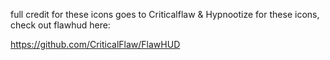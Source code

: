 full credit for these icons goes to Criticalflaw & Hypnootize for these icons, check out flawhud here:

https://github.com/CriticalFlaw/FlawHUD
